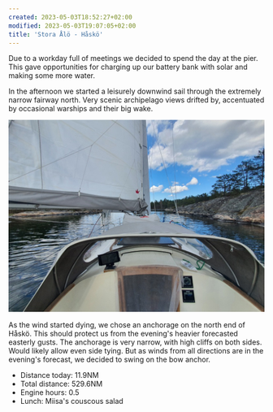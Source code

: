 ```yaml
---
created: 2023-05-03T18:52:27+02:00
modified: 2023-05-03T19:07:05+02:00
title: 'Stora Ålö - Håskö'
---
```


Due to a workday full of meetings we decided to spend the day at the pier. This gave opportunities for charging up our battery bank with solar and making some more water.

In the afternoon we started a leisurely downwind sail through the extremely narrow fairway north. Very scenic archipelago views drifted by, accentuated by occasional warships and their big wake.

![Image](../2023/aa392b94980c241860bc58e9c6edf128.jpg) 

As the wind started dying, we chose an anchorage on the north end of Håskö. This should protect us from the evening's heavier forecasted easterly gusts. The anchorage is very narrow, with high cliffs on both sides. Would likely allow even side tying. But as winds from all directions are in the evening's forecast, we decided to swing on the bow anchor.

* Distance today: 11.9NM
* Total distance: 529.6NM
* Engine hours: 0.5
* Lunch: Miisa's couscous salad
